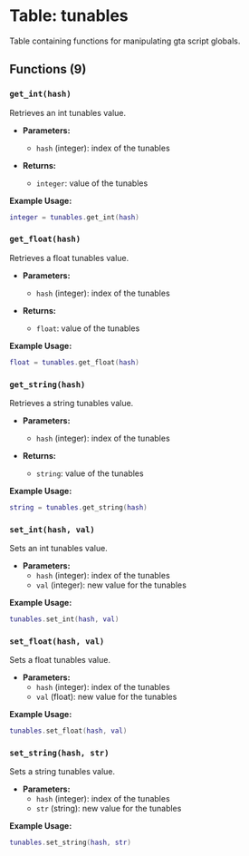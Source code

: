 # Table: tunables

Table containing functions for manipulating gta script globals.

## Functions (9)

### `get_int(hash)`

Retrieves an int tunables value.

- **Parameters:**
  - `hash` (integer): index of the tunables

- **Returns:**
  - `integer`: value of the tunables

**Example Usage:**
```lua
integer = tunables.get_int(hash)
```

### `get_float(hash)`

Retrieves a float tunables value.

- **Parameters:**
  - `hash` (integer): index of the tunables

- **Returns:**
  - `float`: value of the tunables

**Example Usage:**
```lua
float = tunables.get_float(hash)
```

### `get_string(hash)`

Retrieves a string tunables value.

- **Parameters:**
  - `hash` (integer): index of the tunables

- **Returns:**
  - `string`: value of the tunables

**Example Usage:**
```lua
string = tunables.get_string(hash)
```

### `set_int(hash, val)`

Sets an int tunables value.

- **Parameters:**
  - `hash` (integer): index of the tunables
  - `val` (integer): new value for the tunables

**Example Usage:**
```lua
tunables.set_int(hash, val)
```

### `set_float(hash, val)`

Sets a float tunables value.

- **Parameters:**
  - `hash` (integer): index of the tunables
  - `val` (float): new value for the tunables

**Example Usage:**
```lua
tunables.set_float(hash, val)
```

### `set_string(hash, str)`

Sets a string tunables value.

- **Parameters:**
  - `hash` (integer): index of the tunables
  - `str` (string): new value for the tunables

**Example Usage:**
```lua
tunables.set_string(hash, str)
```

